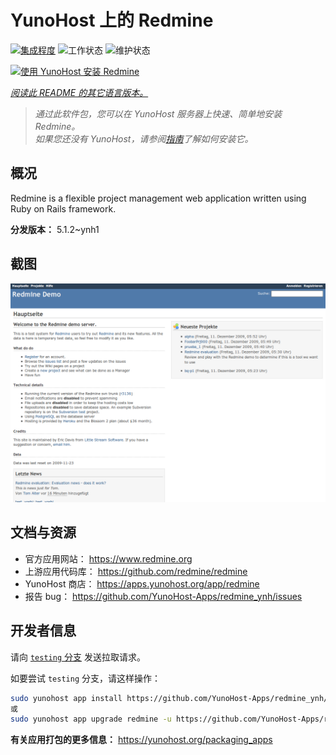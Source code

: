 <!--
注意：此 README 由 <https://github.com/YunoHost/apps/tree/master/tools/readme_generator> 自动生成
请勿手动编辑。
-->

# YunoHost 上的 Redmine

[![集成程度](https://dash.yunohost.org/integration/redmine.svg)](https://dash.yunohost.org/appci/app/redmine) ![工作状态](https://ci-apps.yunohost.org/ci/badges/redmine.status.svg) ![维护状态](https://ci-apps.yunohost.org/ci/badges/redmine.maintain.svg)

[![使用 YunoHost 安装 Redmine](https://install-app.yunohost.org/install-with-yunohost.svg)](https://install-app.yunohost.org/?app=redmine)

*[阅读此 README 的其它语言版本。](./ALL_README.md)*

> *通过此软件包，您可以在 YunoHost 服务器上快速、简单地安装 Redmine。*  
> *如果您还没有 YunoHost，请参阅[指南](https://yunohost.org/install)了解如何安装它。*

## 概况

Redmine is a flexible project management web application written using Ruby on Rails framework.


**分发版本：** 5.1.2~ynh1

## 截图

![Redmine 的截图](./doc/screenshots/Redmine-demo.png)

## 文档与资源

- 官方应用网站： <https://www.redmine.org>
- 上游应用代码库： <https://github.com/redmine/redmine>
- YunoHost 商店： <https://apps.yunohost.org/app/redmine>
- 报告 bug： <https://github.com/YunoHost-Apps/redmine_ynh/issues>

## 开发者信息

请向 [`testing` 分支](https://github.com/YunoHost-Apps/redmine_ynh/tree/testing) 发送拉取请求。

如要尝试 `testing` 分支，请这样操作：

```bash
sudo yunohost app install https://github.com/YunoHost-Apps/redmine_ynh/tree/testing --debug
或
sudo yunohost app upgrade redmine -u https://github.com/YunoHost-Apps/redmine_ynh/tree/testing --debug
```

**有关应用打包的更多信息：** <https://yunohost.org/packaging_apps>

